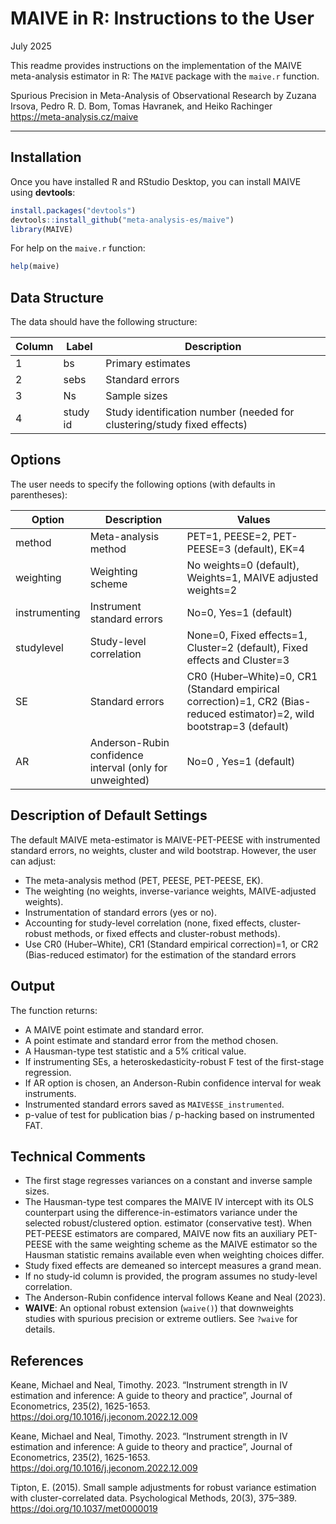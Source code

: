 MAIVE in R: Instructions to the User
================

July 2025

This readme provides instructions on the implementation of the MAIVE
meta-analysis estimator in R: The `MAIVE` package with the
`maive.r` function.

Spurious Precision in Meta-Analysis of Observational Research by Zuzana
Irsova, Pedro R. D. Bom, Tomas Havranek, and Heiko Rachinger  
<https://meta-analysis.cz/maive>

------------------------------------------------------------------------

## Installation

Once you have installed R and RStudio Desktop, you can install MAIVE
using **devtools**:

``` r
install.packages("devtools")
devtools::install_github("meta-analysis-es/maive")
library(MAIVE)
```

For help on the `maive.r` function:

``` r
help(maive)
```

## Data Structure

The data should have the following structure:

| Column | Label | Description |
|----|----|----|
| 1 | bs | Primary estimates |
| 2 | sebs | Standard errors |
| 3 | Ns | Sample sizes |
| 4 | study id | Study identification number (needed for clustering/study fixed effects) |

## Options

The user needs to specify the following options (with defaults in
parentheses):

| Option | Description | Values |
|----|----|----|
| method | Meta-analysis method | PET=1, PEESE=2, PET-PEESE=3 (default), EK=4 |
| weighting | Weighting scheme | No weights=0 (default), Weights=1, MAIVE adjusted weights=2 |
| instrumenting | Instrument standard errors | No=0, Yes=1 (default) |
| studylevel | Study-level correlation | None=0, Fixed effects=1, Cluster=2 (default), Fixed effects and Cluster=3|
| SE | Standard errors | CR0 (Huber–White)=0, CR1 (Standard empirical correction)=1, CR2 (Bias-reduced estimator)=2, wild bootstrap=3 (default)|
| AR | Anderson-Rubin confidence interval (only for unweighted) | No=0 , Yes=1 (default)|

## Description of Default Settings

The default MAIVE meta-estimator is MAIVE-PET-PEESE with instrumented
standard errors, no weights, cluster and wild bootstrap. However, the user can adjust:

- The meta-analysis method (PET, PEESE, PET-PEESE, EK).
- The weighting (no weights, inverse-variance weights, MAIVE-adjusted weights).
- Instrumentation of standard errors (yes or no).
- Accounting for study-level correlation (none, fixed effects,
  cluster-robust methods, or fixed effects and cluster-robust methods).
- Use CR0 (Huber–White), CR1 (Standard empirical correction)=1, or CR2 (Bias-reduced estimator) for the estimation of the standard errors

## Output

The function returns:

- A MAIVE point estimate and standard error.
- A point estimate and standard error from the method chosen.
- A Hausman-type test statistic and a 5% critical value.
- If instrumenting SEs, a heteroskedasticity-robust F test of the
  first-stage regression.
- If AR option is chosen, an Anderson-Rubin confidence interval for weak
  instruments.
- Instrumented standard errors saved as `MAIVE$SE_instrumented`.
- p-value of test for publication bias / p-hacking based on instrumented FAT.

## Technical Comments

- The first stage regresses variances on a constant and inverse sample
  sizes.
- The Hausman-type test compares the MAIVE IV intercept with its OLS counterpart using
  the difference-in-estimators variance under the selected robust/clustered option.
  estimator (conservative test). When PET-PEESE estimators are compared, MAIVE now fits
  an auxiliary PET-PEESE with the same weighting scheme as the MAIVE estimator so the
  Hausman statistic remains available even when weighting choices differ.
- Study fixed effects are demeaned so intercept measures a grand mean.
- If no study-id column is provided, the program assumes no study-level
  correlation.
- The Anderson-Rubin confidence interval follows Keane and Neal (2023).
- **WAIVE**: An optional robust extension (`waive()`) that downweights
  studies with spurious precision or extreme outliers. See `?waive` for details.

## References

Keane, Michael and Neal, Timothy. 2023. “Instrument strength in IV
estimation and inference: A guide to theory and practice”, Journal of
Econometrics, 235(2), 1625-1653.
<https://doi.org/10.1016/j.jeconom.2022.12.009>

Keane, Michael and Neal, Timothy. 2023. “Instrument strength in IV estimation and inference: A guide to theory and practice”, Journal of Econometrics, 235(2), 1625-1653. <https://doi.org/10.1016/j.jeconom.2022.12.009>

Tipton, E. (2015). Small sample adjustments for robust variance estimation with cluster-correlated data. Psychological Methods, 20(3), 375–389. <https://doi.org/10.1037/met0000019>
